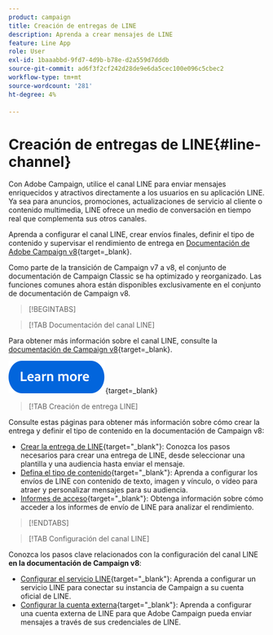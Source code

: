 ```yaml
---
product: campaign
title: Creación de entregas de LINE
description: Aprenda a crear mensajes de LINE
feature: Line App
role: User
exl-id: 1baaabbd-9fd7-4d9b-b78e-d2a559d7dddb
source-git-commit: ad6f3f2cf242d28de9e6da5cec100e096c5cbec2
workflow-type: tm+mt
source-wordcount: '281'
ht-degree: 4%

---
```


# Creación de entregas de LINE{#line-channel}

Con Adobe Campaign, utilice el canal LINE para enviar mensajes enriquecidos y atractivos directamente a los usuarios en su aplicación LINE. Ya sea para anuncios, promociones, actualizaciones de servicio al cliente o contenido multimedia, LINE ofrece un medio de conversación en tiempo real que complementa sus otros canales.

Aprenda a configurar el canal LINE, crear envíos finales, definir el tipo de contenido y supervisar el rendimiento de entrega en [Documentación de Adobe Campaign v8](https://experienceleague.adobe.com/es/docs/campaign/campaign-v8/send/line.md){target=_blank}.

Como parte de la transición de Campaign v7 a v8, el conjunto de documentación de Campaign Classic se ha optimizado y reorganizado. Las funciones comunes ahora están disponibles exclusivamente en el conjunto de documentación de Campaign v8.

>[!BEGINTABS]

>[!TAB Documentación del canal LINE]

Para obtener más información sobre el canal LINE, consulte la [documentación de Campaign v8](https://experienceleague.adobe.com/en/docs/campaign/campaign-v8/send/line.html){target=_blank}.


[![imagen](../../assets/do-not-localize/learn-more-button.svg)](https://experienceleague.adobe.com/es/docs/campaign/campaign-v8/send/emails/email){target=_blank}


>[!TAB Creación de entrega LINE]

Consulte estas páginas para obtener más información sobre cómo crear la entrega y definir el tipo de contenido en la documentación de Campaign v8:

* [Crear la entrega de LINE](https://experienceleague.adobe.com/es/docs/campaign/campaign-v8/send/line.md#creating-the-delivery){target="_blank"}: Conozca los pasos necesarios para crear una entrega de LINE, desde seleccionar una plantilla y una audiencia hasta enviar el mensaje.
* [Defina el tipo de contenido](https://experienceleague.adobe.com/es/docs/campaign/campaign-v8/send/line.md#defining-the-content){target="_blank"}: Aprenda a configurar los envíos de LINE con contenido de texto, imagen y vínculo, o vídeo para atraer y personalizar mensajes para su audiencia.
* [Informes de acceso](https://experienceleague.adobe.com/es/docs/campaign/campaign-v8/send/line.md#accessing-reports){target="_blank"}: Obtenga información sobre cómo acceder a los informes de envío de LINE para analizar el rendimiento.


>[!ENDTABS]



>[!TAB Configuración del canal LINE]

Conozca los pasos clave relacionados con la configuración del canal LINE **en la documentación de Campaign v8**:

* [Configurar el servicio LINE](https://experienceleague.adobe.com/es/docs/campaign/campaign-v8/send/line.md#configure-line-service){target="_blank"}: Aprenda a configurar un servicio LINE para conectar su instancia de Campaign a su cuenta oficial de LINE.
* [Configurar la cuenta externa](https://experienceleague.adobe.com/es/docs/campaign/campaign-v8/send/line.md#configure-line-external){target="_blank"}: Aprenda a configurar una cuenta externa de LINE para que Adobe Campaign pueda enviar mensajes a través de sus credenciales de LINE.

